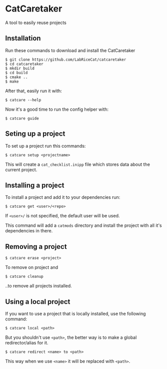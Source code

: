 # CatCaretaker
A tool to easily reuse projects

## Installation
Run these commands to download and install the CatCaretaker
```
$ git clone https://github.com/LabRiceCat/catcaretaker
$ cd catcaretaker
$ mkdir build
$ cd build
$ cmake ..
$ make
```

After that, easily run it with:
```
$ catcare --help
```
Now it's a good time to run the config helper with:
```
$ catcare guide
```

## Seting up a project
To set up a project run this commands:
```
$ catcare setup <projectname>
```
This will create a `cat_checklist.inipp` file which stores data about the current project.

## Installing a project
To install a project and add it to your dependencies run:
```
$ catcare get <user>/<repo>
```
If `<user>/` is not specified, the default user will be used.

This command will add a `catmods` directory and install the project with all it's dependencies in there.

## Removing a project
```
$ catcare erase <project>
```
To remove on project and
```
$ catcare cleanup
```
..to remove all projects installed.

## Using a local project
If you want to use a project that is locally installed, use the following command:
```
$ catcare local <path>
```
But you shouldn't use `<path>`, the better way is to make a global redirector/alias for it.

```
$ catcare redirect <name> to <path>
```
This way when we use `<name>` it will be replaced with `<path>`.
